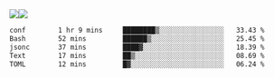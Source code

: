<div style="display: flex; flex-direction: row;">
<img style="height: auto; width: auto;" class="img" src="https://raw.githubusercontent.com/blazepp/github-stats/master/generated/overview.svg#gh-dark-mode-only" />
<img style="height: auto; width: auto;" class="img" src="https://raw.githubusercontent.com/blazepp/github-stats/master/generated/languages.svg#gh-dark-mode-only" />
</div>

<div style="display: flex; flex-direction: row;">
<!--START_SECTION:waka-->

```txt
conf        1 hr 9 mins     ████████▒░░░░░░░░░░░░░░░░   33.43 %
Bash        52 mins         ██████▒░░░░░░░░░░░░░░░░░░   25.45 %
jsonc       37 mins         ████▓░░░░░░░░░░░░░░░░░░░░   18.39 %
Text        17 mins         ██▒░░░░░░░░░░░░░░░░░░░░░░   08.69 %
TOML        12 mins         █▓░░░░░░░░░░░░░░░░░░░░░░░   06.24 %
```

<!--END_SECTION:waka-->
</div>
